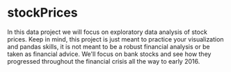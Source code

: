 # stockPrices
In this data project we will focus on exploratory data analysis of stock prices. Keep in mind, this project is just meant to practice your visualization and pandas skills, it is not meant to be a robust financial analysis or be taken as financial advice.
We'll focus on bank stocks and see how they progressed throughout the financial crisis all the way to early 2016.
